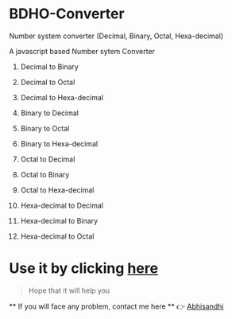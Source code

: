 # BDHO-Converter
Number system converter  (Decimal, Binary, Octal, Hexa-decimal)

A javascript based Number sytem Converter

1. Decimal to Binary
2. Decimal to Octal
3. Decimal to Hexa-decimal

4. Binary to Decimal
5. Binary to Octal
6. Binary to Hexa-decimal

7. Octal to Decimal
8. Octal to Binary
9. Octal to Hexa-decimal

10. Hexa-decimal to Decimal
11. Hexa-decimal to Binary
12. Hexa-decimal to Octal

# Use it by clicking [here](https://amitbarman99.github.io/BDHO-Converter/)

> Hope that it will help you

** If you will face any problem, contact me here ** :point_right:  [Abhisandhi](https://abhisandhi.netlify.app/)

